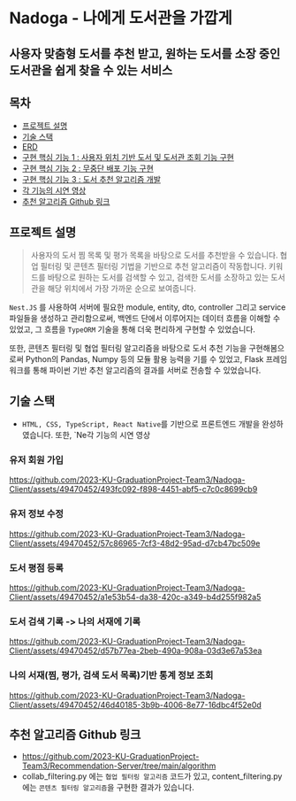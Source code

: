 # Nadoga - 나에게 도서관을 가깝게
## 사용자 맞춤형 도서를 추천 받고, 원하는 도서를 소장 중인 도서관을 쉽게 찾을 수 있는 서비스

## 목차
- [프로젝트 설명](#프로젝트-설명)  
- [기술 스택](#기술-스택)
- [ERD](#ERD)
- [구현 핵심 기능 1 : 사용자 위치 기반 도서 및 도서관 조회 기능 구현](#구현-핵심-기능-1-:-사용자-위치-기반-도서-및-도서관-조회-기능-구현)
- [구현 핵심 기능 2 : 무중단 배포 기능 구현](#구현-핵심-기능-2-:-무중단-배포-기능-구현)
- [구현 핵심 기능 3 : 도서 추천 알고리즘 개발](#구현-핵심-기능-3-:-도서-추천-알고리즘-개발)
- [각 기능의 시연 영상](#각-기능의-시연-영상)
- [추천 알고리즘 Github 링크](#추천-알고리즘-Github-링크)

## 프로젝트 설명

> 사용자의 도서 찜 목록 및 평가 목록을 바탕으로 도서를 추천받을 수 있습니다. 협업 필터링 및 콘텐츠 필터링 기법을 기반으로 추천 알고리즘이 작동합니다. 키워드를 바탕으로 원하는 도서를 검색할 수 있고, 검색한 도서를 소장하고 있는 도서관을 해당 위치에서 가장 가까운 순으로 보여줍니다.  

`Nest.JS` 를 사용하여 서버에 필요한 module, entity, dto, controller 그리고 service 파일들을 생성하고 관리함으로써, 백엔드 단에서 이루어지는 데이터 흐름을 이해할 수 있었고, 그 흐름을 `TypeORM` 기술을 통해 더욱 편리하게 구현할 수 있었습니다.

또한, 콘텐츠 필터링 및 협업 필터링 알고리즘을 바탕으로 도서 추천 기능을 구현해봄으로써 Python의 Pandas, Numpy 등의 모듈 활용 능력을 기를 수 있었고, Flask 프레임워크를 통해 파이썬 기반 추천 알고리즘의 결과를 서버로 전송할 수 있었습니다.


## 기술 스택

- `HTML, CSS, TypeScript, React Native`를 기반으로 프론트엔드 개발을 완성하였습니다. 또한, `Ne각 기능의 시연 영상

### 유저 회원 가입

https://github.com/2023-KU-GraduationProject-Team3/Nadoga-Client/assets/49470452/493fc092-f898-4451-abf5-c7c0c8699cb9


### 유저 정보 수정

https://github.com/2023-KU-GraduationProject-Team3/Nadoga-Client/assets/49470452/57c86965-7cf3-48d2-95ad-d7cb47bc509e

### 도서 평점 등록

https://github.com/2023-KU-GraduationProject-Team3/Nadoga-Client/assets/49470452/a1e53b54-da38-420c-a349-b4d255f982a5

### 도서 검색 기록 -> 나의 서재에 기록

https://github.com/2023-KU-GraduationProject-Team3/Nadoga-Client/assets/49470452/d57b77ea-2beb-490a-908a-03d3e67a53ea

### 나의 서재(찜, 평가, 검색 도서 목록)기반 통계 정보 조회

https://github.com/2023-KU-GraduationProject-Team3/Nadoga-Client/assets/49470452/46d40185-3b9b-4006-8e77-16dbc4f52e0d


## 추천 알고리즘 Github 링크
- https://github.com/2023-KU-GraduationProject-Team3/Recommendation-Server/tree/main/algorithm  
- collab_filtering.py 에는 `협업 필터링 알고리즘` 코드가 있고, content_filtering.py 에는 `콘텐츠 필터링 알고리즘`을 구현한 결과가 있습니다. 
